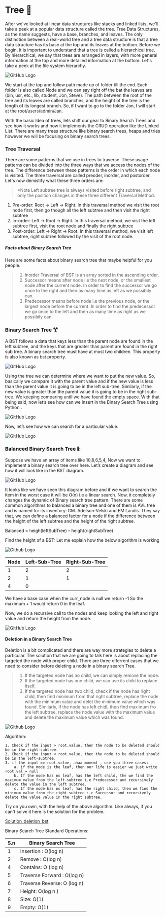 # Tree 🌲

After we've looked at linear data structures like stacks and linked lists, we'll take a peek at a popular data structure called the tree. Tree Data Structures, as the name suggests, have a base, branches, and leaves. The only distinction between a real-world tree and a tree data structure is that a tree data structure has its base at the top and its leaves at the bottom. Before we begin, it is important to understand that a tree is called a hierarchical tree. By hierarchical, we say that trees are arranged in layers, with more general information at the top and more detailed information at the bottom. Let's take a peek at the file system hierarchy.

![GitHub Logo](./file_system.png)

We start at the top and follow path made up of folder till the end. Each folder is also called Node and we can say right off the bat the leaves are (bin, usr, etc., lib, student, Jon, Steve). The path between the root of the tree and its leaves are called branches, and the height of the tree is the length of its longest branch. So, if I want to go to the folder Jon, I will start at the root/users/admin/Jan.

With the basic Idea of trees, lets shift our gear to Binary Search Trees and see how it works and how it implements the CRUD operation like the Linked List. There are many trees structure like binary search trees, heaps and tries however we will be focusing on binary search trees.

### Tree Traversal

There are some patterns that we use in trees to traverse. These usage patterns can be divided into the three ways that we access the nodes of the tree. The difference between these patterns is the order in which each node is visited. The three traversal are called preoder, inorder, and postorder. Let's now demistify what these three orders are:

> \*Note Left subtree tree is always visited before right subtree, and only the position changes in these three different Traversal Method.

1. Pre-order: Root -> Left -> Right. In this traversal method we visit the root node first, then go though all the left subtree and then visit the right subtree
2. In-order: Left -> Root -> Right. In this traversal method, we visit the left subtree first, visit the root node and finally the right subtree
3. Post-order: Left -> Right -> Root. In this traversal method, we visit left subtree, right subtree followed by the visit of the root node.

##### Facts about Binary Search Tree

Here are some facts about binary search tree that maybe helpful for you people.

> 1. Inorder Traversal of BST is an array sorted in the ascending order.
> 2. Successor means after node i.e the next node, or the smallest node after the current node. In order to find the successor we go once to the right and then as many time as left as we possibily can.
> 3. Predecessor means before node i.e the previous node, or the largest node before the current. In order to find the predecessor we go once to the left and then as many time as right as we possibily can.

### Binary Search Tree 𐂷

A BST follows a data that keys less than the parent node are found in the left subtree, and the keys that are greater than parent are found in the right sub tree. A binary search tree must have at most two children. This property is also known as bst property.

![GitHub Logo](./bst.png)

Using the tree we can determine where we want to put the new value. So, basically we compare it with the parent value and if the new value is less than the parent value it is going to be in the left sub-tree. Similarly, if the new value is greater than the parent value it is going to be in the right sub-tree. We keeping comparing until we have found the empty space. With that being said, now let’s see how can we insert in the Binary Search Tree using Python .

![GitHub Logo](./bst_insert.png)

Now, let’s see how we can search for a particular value.

![GitHub Logo](./bst_search.png)

### Balanced Binary Search Tree 𖢞:

Suppose we have an array of items like 10,8,6,5,4, Now we want to implement a binary search tree over here. Let’s create a diagram and see how it will look like in the BST diagram.

![GitHub Logo](./balanced_bst.png)

It looks like we have seen this diagram before and if we want to search the item in the worst case it will be O(n) i.e a linear search. Now, it completely changes the dynamic of Binary search tree pattern. There are some common algorithms to balanced a binary tree and one of them is AVL tree and is named for its inventory: GM. Adelson-Velski and EM Landis. They say that, we can define a balanced factor for a node if the difference between the height of the left subtree and the height of the right subtree.

Balanced = heigh(leftSubTree) – height(rightSubTree)

Find the height of a BST: Let me explain how the below algorithm is working

![Github Logo](./balanced.png)

| Node | Left-Sub-Tree | Right-Sub-Tree |
| ---- | ------------- | -------------- |
| 1    | 2             | 2              |
| 2    | 1             | 1              |
| 4    | 0             |

We have a base case when the curr_node is null we return -1
So the maximum + 1 would return 0 in the leaf.

Now, we do a recursive call to the nodes and keep looking the left and right value and return the height from the node.

![GitHub Logo](./bst_height.png)

#### Deletion in a Binary Search Tree

Deletion is a bit complicated and there are way more strategies to delete a particular. The solution that we are going to talk here is about replacing the targeted the node with proper child. There are three diferrent cases that we need to consider before deleting a node in a binary search Tree.

> 1. If the targeted node has no child, we can simply remove the node.
> 2. If the targeted node has one child, we can use its child to replace itself.
> 3. If the targeted node has two child, check if the node has right child, then find minimum from that right subtree, replace the node with the minimum value and delet the minimum value which was found. Similarly, if the node has left chidl, then find maximum fro the left subtree, replace the node.value with the maximum value and delete the maximum value which was found.

![Github Logo](./del_part_1.png)

Algorithm:

    1. Check if the input > root.value, then the node to be deleted should be in the right-subtree.
    2. Check if the input < root.value, then the node to be deleted should be in the left-subtree.
    3. if the input == root.value, ahaa momemt , use you three cases:
        a. if the node is the leaf, then our life is easier we just write root.val = null
        b. If the node has no leaf, has the left child, the we find the maximum value from the left-subtree i.e Predecessor and recursively delete the value in the left subtree.
        c. If the node has no leaf, has the right child, then we find the minimum value from the right-subtree i.e Successor and recursively delete the value value in the right subtree.

Try on you own, with the help of the above algorithm. Like always, if you can't solve it here is the solution for the problem.

[Solution_deletion_bst](./solution_deletion_bst.md)

Binary Search Tree Standard Operations:

| S.n | Binary Search Tree          |
| --- | --------------------------- |
| 1   | Insertion : O(log n)        |
| 2   | Remove : O(log n)           |
| 4   | Contains: O (log n)         |
| 5   | Traverse Forward : O(log n) |
| 6   | Traverse Reverse: O (log n) |
| 7   | Height: O(log n )           |
| 8   | Size: O(1)                  |
| 9   | Empty: O(1)                 |
